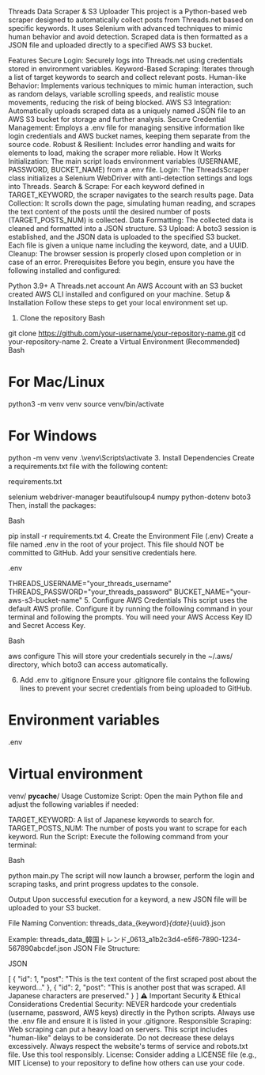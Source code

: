 Threads Data Scraper & S3 Uploader
This project is a Python-based web scraper designed to automatically collect posts from Threads.net based on specific keywords. It uses Selenium with advanced techniques to mimic human behavior and avoid detection. Scraped data is then formatted as a JSON file and uploaded directly to a specified AWS S3 bucket.

Features
Secure Login: Securely logs into Threads.net using credentials stored in environment variables.
Keyword-Based Scraping: Iterates through a list of target keywords to search and collect relevant posts.
Human-like Behavior: Implements various techniques to mimic human interaction, such as random delays, variable scrolling speeds, and realistic mouse movements, reducing the risk of being blocked.
AWS S3 Integration: Automatically uploads scraped data as a uniquely named JSON file to an AWS S3 bucket for storage and further analysis.
Secure Credential Management: Employs a .env file for managing sensitive information like login credentials and AWS bucket names, keeping them separate from the source code.
Robust & Resilient: Includes error handling and waits for elements to load, making the scraper more reliable.
How It Works
Initialization: The main script loads environment variables (USERNAME, PASSWORD, BUCKET_NAME) from a .env file.
Login: The ThreadsScraper class initializes a Selenium WebDriver with anti-detection settings and logs into Threads.
Search & Scrape: For each keyword defined in TARGET_KEYWORD, the scraper navigates to the search results page.
Data Collection: It scrolls down the page, simulating human reading, and scrapes the text content of the posts until the desired number of posts (TARGET_POSTS_NUM) is collected.
Data Formatting: The collected data is cleaned and formatted into a JSON structure.
S3 Upload: A boto3 session is established, and the JSON data is uploaded to the specified S3 bucket. Each file is given a unique name including the keyword, date, and a UUID.
Cleanup: The browser session is properly closed upon completion or in case of an error.
Prerequisites
Before you begin, ensure you have the following installed and configured:

Python 3.9+
A Threads.net account
An AWS Account with an S3 bucket created
AWS CLI installed and configured on your machine.
Setup & Installation
Follow these steps to get your local environment set up.

1. Clone the repository
Bash

git clone https://github.com/your-username/your-repository-name.git
cd your-repository-name
2. Create a Virtual Environment (Recommended)
Bash

# For Mac/Linux
python3 -m venv venv
source venv/bin/activate

# For Windows
python -m venv venv
.\venv\Scripts\activate
3. Install Dependencies
Create a requirements.txt file with the following content:

requirements.txt

selenium
webdriver-manager
beautifulsoup4
numpy
python-dotenv
boto3
Then, install the packages:

Bash

pip install -r requirements.txt
4. Create the Environment File (.env)
Create a file named .env in the root of your project. This file should NOT be committed to GitHub. Add your sensitive credentials here.

.env

THREADS_USERNAME="your_threads_username"
THREADS_PASSWORD="your_threads_password"
BUCKET_NAME="your-aws-s3-bucket-name"
5. Configure AWS Credentials
This script uses the default AWS profile. Configure it by running the following command in your terminal and following the prompts. You will need your AWS Access Key ID and Secret Access Key.

Bash

aws configure
This will store your credentials securely in the ~/.aws/ directory, which boto3 can access automatically.

6. Add .env to .gitignore
Ensure your .gitignore file contains the following lines to prevent your secret credentials from being uploaded to GitHub.

# Environment variables
.env

# Virtual environment
venv/
__pycache__/
Usage
Customize Script: Open the main Python file and adjust the following variables if needed:

TARGET_KEYWORD: A list of Japanese keywords to search for.
TARGET_POSTS_NUM: The number of posts you want to scrape for each keyword.
Run the Script: Execute the following command from your terminal:

Bash

python main.py
The script will now launch a browser, perform the login and scraping tasks, and print progress updates to the console.

Output
Upon successful execution for a keyword, a new JSON file will be uploaded to your S3 bucket.

File Naming Convention: threads_data_{keyword}_{date}_{uuid}.json

Example: threads_data_韓国トレンド_0613_a1b2c3d4-e5f6-7890-1234-567890abcdef.json
JSON File Structure:

JSON

[
  {
    "id": 1,
    "post": "This is the text content of the first scraped post about the keyword..."
  },
  {
    "id": 2,
    "post": "This is another post that was scraped. All Japanese characters are preserved."
  }
]
⚠️ Important Security & Ethical Considerations
Credential Security: NEVER hardcode your credentials (username, password, AWS keys) directly in the Python scripts. Always use the .env file and ensure it is listed in your .gitignore.
Responsible Scraping: Web scraping can put a heavy load on servers. This script includes "human-like" delays to be considerate. Do not decrease these delays excessively. Always respect the website's terms of service and robots.txt file. Use this tool responsibly.
License: Consider adding a LICENSE file (e.g., MIT License) to your repository to define how others can use your code.
